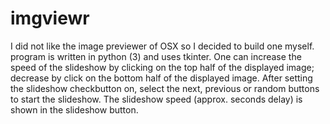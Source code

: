# imgviewr
I did not like the image previewer of OSX so I decided to build one myself.
program is written in python (3) and uses tkinter. 
One can increase the speed of the slideshow by clicking on the top half of the displayed image; decrease by click on the bottom half of the displayed image. After setting the slideshow checkbutton on, select the next, previous or random buttons to start the slideshow. The slideshow speed (approx. seconds delay) is shown in the slideshow button.
